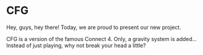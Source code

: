 # CFG
Hey, guys, hey there! 
Today, we are proud to present our new project.

CFG is a version of the famous Connect 4. Only, a gravity system is added... Instead of just playing, why not break your head a little?
